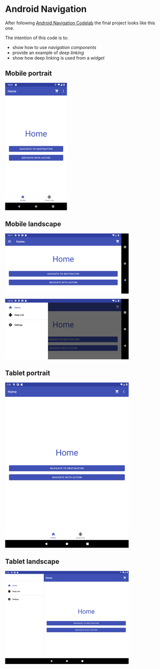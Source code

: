 # Android Navigation

After following
[Android Navigation Codelab](https://codelabs.developers.google.com/codelabs/android-navigation/)
the final project looks like this one.

The intention of this code is to:
- show how to use *navigation components*
- provide an example of *deep linking*
- show how deep linking is used from a *widget*
## Mobile portrait
[<img src="app/doc/images/home.png" width="200"/>](app/doc/images/home.png)

## Mobile landscape
[<img src="app/doc/images/mobile_landscape.png" width="400"/>](app/doc/images/mobile_landscape.png)

[<img src="app/doc/images/mobile_side_menu.png" width="400"/>](app/doc/images/mobile_side_menu.png)

## Tablet portrait
[<img src="app/doc/images/tablet_portrait.png" width="400"/>](app/doc/images/tablet_portrait.png)

## Tablet landscape
[<img src="app/doc/images/tablet_landscape.png" width="400"/>](app/doc/images/tablet_landscape.png)

